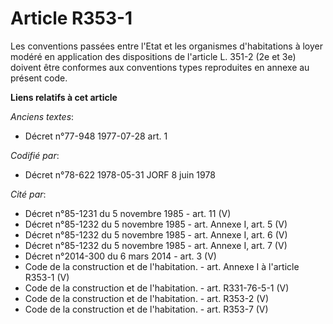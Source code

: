 # Article R353-1

Les conventions passées entre l'Etat et les organismes d'habitations à loyer modéré en application des dispositions de
l'article L. 351-2 (2e et 3e) doivent être conformes aux conventions types reproduites en annexe au présent code.

**Liens relatifs à cet article**

_Anciens textes_:

  - Décret n°77-948 1977-07-28 art. 1

_Codifié par_:

  - Décret n°78-622 1978-05-31 JORF 8 juin 1978

_Cité par_:

  - Décret n°85-1231 du 5 novembre 1985 - art. 11 (V)
  - Décret n°85-1232 du 5 novembre 1985 - art. Annexe I, art. 5 (V)
  - Décret n°85-1232 du 5 novembre 1985 - art. Annexe I, art. 6 (V)
  - Décret n°85-1232 du 5 novembre 1985 - art. Annexe I, art. 7 (V)
  - Décret n°2014-300 du 6 mars 2014 - art. 3 (V)
  - Code de la construction et de l'habitation. - art. Annexe I à l'article R353-1 (V)
  - Code de la construction et de l'habitation. - art. R331-76-5-1 (V)
  - Code de la construction et de l'habitation. - art. R353-2 (V)
  - Code de la construction et de l'habitation. - art. R353-7 (V)
